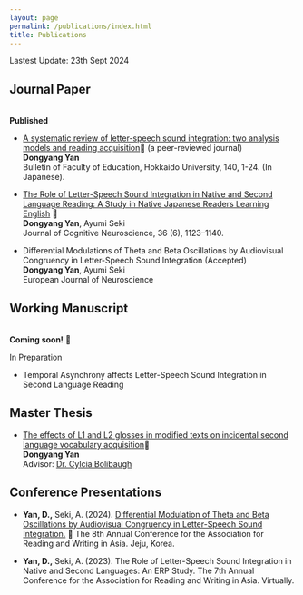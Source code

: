 ```yaml
---
layout: page
permalink: /publications/index.html
title: Publications
---
```


Lastest Update: 23th Sept 2024&nbsp; 

## Journal Paper
<br>**Published**
- [A systematic review of letter-speech sound integration:
two analysis models and reading acquisition](https://ydyxj.github.io/file/1.pdf)🔗 (a peer-reviewed journal)<br>**Dongyang Yan**<br>Bulletin of Faculty of
Education, Hokkaido University, 140, 1-24. (In Japanese).

 - [The Role of Letter-Speech Sound Integration in Native and Second Language Reading: A Study in Native Japanese Readers Learning English](https://ydyxj.github.io/file/journal1.pdf) 🔗<br>**Dongyang Yan**, Ayumi Seki<br>Journal of Cognitive Neuroscience, 36 (6), 1123–1140. 

 
 - Differential Modulations of Theta and Beta Oscillations by Audiovisual Congruency in Letter-Speech
 Sound Integration (Accepted)
 <br>**Dongyang Yan**, Ayumi Seki<br>
European Journal of Neuroscience


## Working Manuscript
<br>**Coming soon!** 🚀

In Preparation 

- Temporal Asynchrony affects Letter-Speech Sound Integration in Second Language Reading


## Master Thesis

- [The effects of L1 and L2 glosses in modified texts on incidental second language vocabulary acquisition](https://ydyxj.github.io/file/MAthesis.pdf)🔗
<br>**Dongyang Yan**
<br>Advisor: [Dr. Cylcia Bolibaugh](https://pure.york.ac.uk/portal/en/persons/cylcia-bolibaugh)


## Conference Presentations
- **Yan, D.,**  Seki, A. (2024). [Differential Modulation of Theta and Beta Oscillations by Audiovisual Congruency in Letter-Speech Sound Integration.](https://ydyxj.github.io/file/poster.pdf) 🔗 The 8th Annual Conference for the Association for Reading and Writing in Asia. Jeju, Korea. 

- **Yan, D.,** Seki, A. (2023). The Role of Letter-Speech Sound Integration in Native and Second Languages: An ERP Study.
The 7th Annual Conference for the Association for Reading and Writing in Asia. Virtually. 
